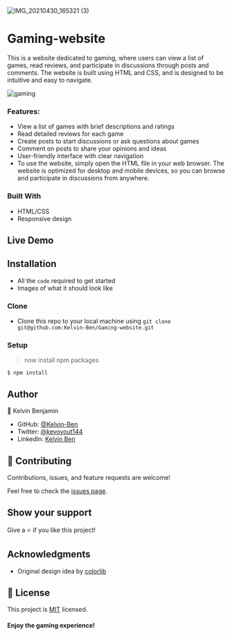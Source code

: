 ![IMG_20210430_165321 (3)](https://github.com/Kelvin-Ben/Gaming-website/assets/85459676/b32935f0-c2b6-4f99-a5ae-e4ac3311fca9)

# Gaming-website

This is a website dedicated to gaming, where users can view a list of games, read reviews, and participate in discussions through posts and comments. The website is built using HTML and CSS, and is designed to be intuitive and easy to navigate.

![gaming](https://github.com/Kelvin-Ben/Gaming-website/assets/85459676/b04902ba-70f7-467a-be9d-b99e821f3539)

### Features:

- View a list of games with brief descriptions and ratings
- Read detailed reviews for each game
- Create posts to start discussions or ask questions about games
- Comment on posts to share your opinions and ideas
- User-friendly interface with clear navigation
- To use the website, simply open the HTML file in your web browser. The website is optimized for desktop and mobile devices, so you can browse and participate in discussions from anywhere.

### Built With

- HTML/CSS
- Responsive design

## Live Demo

## Installation

- All the `code` required to get started
- Images of what it should look like

### Clone

- Clone this repo to your local machine using ```git clone git@github.com:Kelvin-Ben/Gaming-website.git```

### Setup

> now install npm packages

```shell
$ npm install
```

## Author

👤 Kelvin Benjamin

- GitHub: [@Kelvin-Ben](https://github.com/Kevo-hacker)
- Twitter: [@kevoyout144](https://twitter.com/kevoyout144)
- LinkedIn: [Kelvin Ben](https://www.linkedin.com/in/kelvin-ben-323043173/)

## 🤝 Contributing

Contributions, issues, and feature requests are welcome!

Feel free to check the [issues page](../../issues/).

## Show your support

Give a ⭐️ if you like this project!

## Acknowledgments

- Original design idea by [colorlib](https://colorlib.com/)

## 📝 License

This project is [MIT](https://mit-license.org/) licensed.

#### Enjoy the gaming experience!
